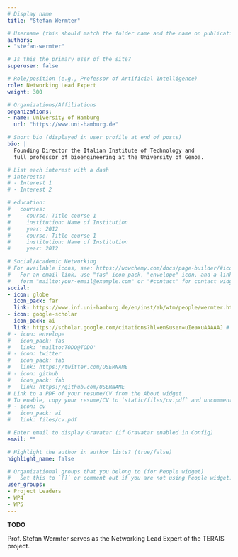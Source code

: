 ```yaml
---
# Display name
title: "Stefan Wermter"

# Username (this should match the folder name and the name on publications)
authors:
- "stefan-wermter"

# Is this the primary user of the site?
superuser: false

# Role/position (e.g., Professor of Artificial Intelligence)
role: Networking Lead Expert
weight: 300

# Organizations/Affiliations
organizations:
- name: University of Hamburg
  url: "https://www.uni-hamburg.de"

# Short bio (displayed in user profile at end of posts)
bio: |
  Founding Director the Italian Institute of Technology and
  full professor of bioengineering at the University of Genoa.

# List each interest with a dash
# interests:
# - Interest 1
# - Interest 2

# education:
#   courses:
#   - course: Title course 1
#     institution: Name of Institution
#     year: 2012
#   - course: Title course 1
#     institution: Name of Institution
#     year: 2012

# Social/Academic Networking
# For available icons, see: https://wowchemy.com/docs/page-builder/#icons
#   For an email link, use "fas" icon pack, "envelope" icon, and a link in the
#   form "mailto:your-email@example.com" or "#contact" for contact widget.
social:
- icon: globe
  icon_pack: far
  link: https://www.inf.uni-hamburg.de/en/inst/ab/wtm/people/wermter.html
- icon: google-scholar
  icon_pack: ai
  link: https://scholar.google.com/citations?hl=en&user=uIeaxuAAAAAJ # TODO
# - icon: envelope
#   icon_pack: fas
#   link: 'mailto:TODO@TODO'
# - icon: twitter
#   icon_pack: fab
#   link: https://twitter.com/USERNAME
# - icon: github
#   icon_pack: fab
#   link: https://github.com/USERNAME
# Link to a PDF of your resume/CV from the About widget.
# To enable, copy your resume/CV to `static/files/cv.pdf` and uncomment the lines below.
# - icon: cv
#   icon_pack: ai
#   link: files/cv.pdf

# Enter email to display Gravatar (if Gravatar enabled in Config)
email: ""

# Highlight the author in author lists? (true/false)
highlight_name: false

# Organizational groups that you belong to (for People widget)
#   Set this to `[]` or comment out if you are not using People widget.
user_groups:
- Project Leaders
- WP4
- WP5
---
```

**TODO**

Prof. Stefan Wermter serves as the Networking Lead Expert of the TERAIS project.

